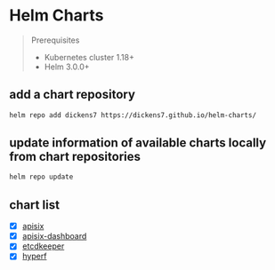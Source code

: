# Helm Charts

> Prerequisites
> - Kubernetes cluster 1.18+
> - Helm 3.0.0+


## add a chart repository

```bash
helm repo add dickens7 https://dickens7.github.io/helm-charts/
```

## update information of available charts locally from chart repositories

```bash
helm repo update
```

## chart list 

- [x] [apisix](./apisix.md)
- [x] [apisix-dashboard](./apisix-dashboard.md)
- [x] [etcdkeeper](./etcdkeeper.md)
- [x] [hyperf](./hyperf.md)
